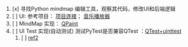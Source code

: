 1. [x] 寻找Python mindmap 编辑工具，观察其代码，修改UI和后端逻辑 
2. [ ] UI: 参考项目： [项目连接](https://www.zhihu.com/question/39607624)； [音乐播放器](https://github.com/feeluown/FeelUOwn)
3. [ ] MindMap 实现： [QPaint](http://zetcode.com/gui/pyqt5/painting/)
4. [ ] UI Test 实现(自动测试)   测试PyTest是否兼容QTest ：[QTest+uinttest](http://johnnado.com/pyqt-qtest-example/)
   1. [ ] [ref2](https://www.cnblogs.com/bhlt1998/p/10908219.html)
